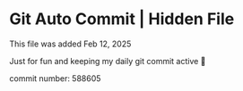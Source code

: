 # Git Auto Commit | Hidden File

This file was added Feb 12, 2025

Just for fun and keeping my daily git commit active 🤪

commit number: 588605
